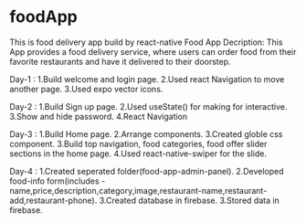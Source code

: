 # foodApp
This is food delivery app build by react-native
Food App Decription:
This App provides a food delivery service, where users can order food from their favorite restaurants and have it delivered to their doorstep.


Day-1 : 
1.Build welcome and login page.
2.Used react Navigation to move another page.
3.Used expo vector icons.

Day-2 : 
1.Build Sign up page.
2.Used useState() for making for interactive.
3.Show and hide password.
4.React Navigation

Day-3 : 
1.Build Home page.
2.Arrange components.
3.Created globle css component.
3.Build top navigation, food categories, food offer slider sections in the home page.
4.Used react-native-swiper for the slide.

Day-4 : 
1.Created seperated folder(food-app-admin-panel).
2.Developed food-info form(includes - name,price,description,category,image,restaurant-name,restaurant-add,restaurant-phone).
3.Created database in firebase.
3.Stored data in firebase.
